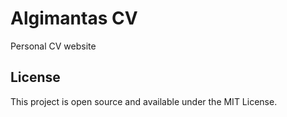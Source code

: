 # Algimantas CV

Personal CV website

## License

This project is open source and available under the MIT License.
